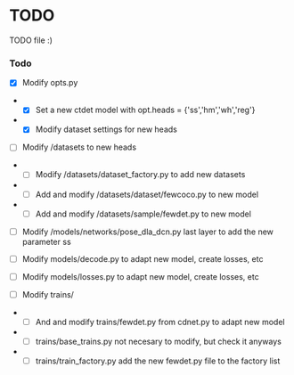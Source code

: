 # TODO

TODO file :)

### Todo

- [X] Modify opts.py
- - [X] Set a new ctdet model with opt.heads = {'ss','hm','wh','reg'}
- - [X] Modify dataset settings for new heads

- [ ] Modify /datasets to new heads
- - [ ] Modify /datasets/dataset_factory.py to add new datasets
- - [ ] Add and modify /datasets/dataset/fewcoco.py to new model
- - [ ] Add and modify /datasets/sample/fewdet.py to new model

- [ ] Modify /models/networks/pose_dla_dcn.py last layer to add the new parameter ss
- [ ] Modify models/decode.py to adapt new model, create losses, etc
- [ ] Modify models/losses.py to adapt new model, create losses, etc

- [ ] Modify trains/
- - [ ] And and modify trains/fewdet.py from cdnet.py to adapt new model
- - [ ] trains/base_trains.py not necesary to modify, but check it anyways
- - [ ] trains/train_factory.py add the new fewdet.py file to the factory list
